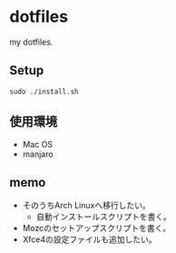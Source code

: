 # dotfiles

my dotfiles.  

## Setup

`sudo ./install.sh`

## 使用環境
- Mac OS
- manjaro

## memo
- そのうちArch Linuxへ移行したい。
  - 自動インストールスクリプトを書く。
- Mozcのセットアップスクリプトを書く。
- Xfce4の設定ファイルも追加したい。
